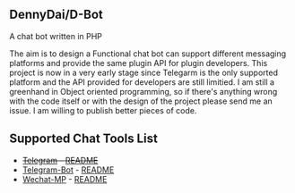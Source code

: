 DennyDai/D-Bot
----------
A  chat bot written in PHP

The aim is to design a Functional chat bot can support different messaging platforms and provide the same plugin API for plugin developers.
This project is now in a very early stage since Telegarm is the only supported platform and the API provided for developers are still limitied.  I am still a greenhand in Object oriented programming, so if there's anything wrong with the code itself or with the design of the project please send me an issue. I am willing to publish better pieces of code.

Supported Chat Tools List
----------
 - ~~[Telegram](https://telegram.org) - [README](https://github.com/dennydai/D-bot/blob/master/readmes/Telegram/Telegram.md)~~
 - [Telegram-Bot](https://core.telegram.org/bots) - [README](#)
 - [Wechat-MP](http://www.wechat.com/) - [README](#)
